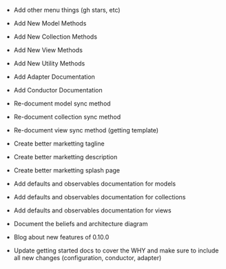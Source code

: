 
* Add other menu things (gh stars, etc)
* Add New Model Methods
* Add New Collection Methods
* Add New View Methods
* Add New Utility Methods
* Add Adapter Documentation
* Add Conductor Documentation
* Re-document model sync method
* Re-document collection sync method
* Re-document view sync method (getting template)
* Create better marketting tagline
* Create better marketting description
* Create better marketting splash page
* Add defaults and observables documentation for models
* Add defaults and observables documentation for collections
* Add defaults and observables documentation for views
* Document the beliefs and architecture diagram
* Blog about new features of 0.10.0

* Update getting started docs to cover the WHY and make sure to include all new changes (configuration, conductor, adapter)